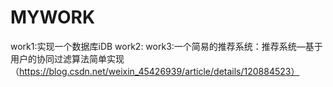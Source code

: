 # MYWORK

work1:实现一个数据库iDB
work2:
work3:一个简易的推荐系统：推荐系统—基于用户的协同过滤算法简单实现（https://blog.csdn.net/weixin_45426939/article/details/120884523）
